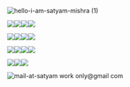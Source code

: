 
![hello-i-am-satyam-mishra (1)](https://user-images.githubusercontent.com/89126855/155183407-4273e81f-5a34-4919-bfb4-2660d15d2882.svg)
 
<img src="https://img.shields.io/badge/Python-%20-brightgreen"><img src="https://img.shields.io/badge/JAVA-%20-green"><img src="https://img.shields.io/badge/Tkinter-%20-orange"><img src="https://img.shields.io/badge/OpenCV-%20-yellowgreen">

<img src="https://img.shields.io/badge/Django-%20-lightgrey"><img src="https://img.shields.io/badge/Flask-%20-blue"><img src="https://img.shields.io/badge/Kivymd-%20-red"><img src="https://img.shields.io/badge/HTML-%20-red">

<img src="https://img.shields.io/badge/CSS-%20-brightgreen"><img src="https://img.shields.io/badge/JavaScript-%20-green"><img src="https://img.shields.io/badge/Godot%20Engine-%20-yellowgreen"><img src="https://img.shields.io/badge/BootStrap-%20-red">

<img src="https://img.shields.io/badge/Graphic%20Design-%20-red"><img src="https://img.shields.io/badge/Canva-%20-green"><img src="https://img.shields.io/badge/Inkscape-%20-orange">

![mail-at-satyam work only@gmail com](https://user-images.githubusercontent.com/89126855/155186137-4929ea83-bfe5-4922-aedb-1071563e2c93.svg)

<!---
bedead/bedead is a ✨ special ✨ repository because its `README.md` (this file) appears on your GitHub profile.
You can click the Preview link to take a look at your changes.
--->
